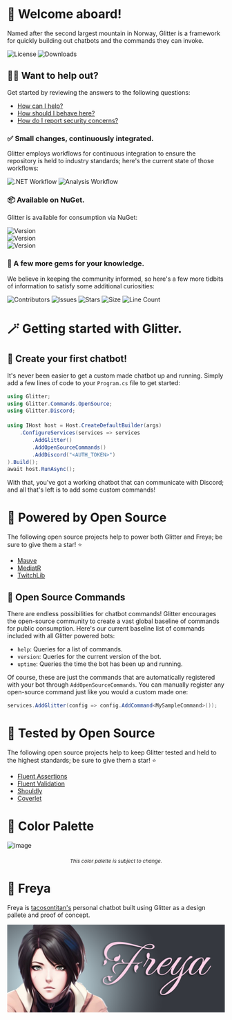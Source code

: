 # 🗻 Welcome aboard!
Named after the second largest mountain in Norway, Glitter is a framework for quickly building out chatbots and the commands they can invoke.

![License](https://img.shields.io/github/license/tacosontitan/Glitter?logo=github&style=for-the-badge)
![Downloads](https://img.shields.io/nuget/dt/glitter?logo=nuget&style=for-the-badge)

## 💁‍♀️ Want to help out?
Get started by reviewing the answers to the following questions:
- [How can I help?](./CONTRIBUTING.md)
- [How should I behave here?](./CODE_OF_CONDUCT.md)
- [How do I report security concerns?](./SECURITY.md)

### ✅ Small changes, continuously integrated.
Glitter employs workflows for continuous integration to ensure the repository is held to industry standards; here's the current state of those workflows:

![.NET Workflow](https://img.shields.io/github/actions/workflow/status/tacosontitan/Glitter/dotnet.yml?label=Build%20and%20Test&logo=dotnet&style=for-the-badge)
![Analysis Workflow](https://img.shields.io/github/actions/workflow/status/tacosontitan/Glitter/codeql.yml?label=Analysis&logo=dotnet&style=for-the-badge)

### 📦 Available on NuGet.
Glitter is available for consumption via NuGet:

![Version](https://img.shields.io/nuget/v/Glitter?logo=nuget&label=Glitter&style=for-the-badge)<br/>
![Version](https://img.shields.io/nuget/v/Glitter.Discord?logo=nuget&label=Glitter.Discord&style=for-the-badge)<br/>
![Version](https://img.shields.io/nuget/v/Glitter.Commands.OpenSource?logo=nuget&label=Glitter.Commands.OpenSource&style=for-the-badge)

### 💎 A few more gems for your knowledge.
We believe in keeping the community informed, so here's a few more tidbits of information to satisfy some additional curiosities:

![Contributors](https://img.shields.io/github/contributors/tacosontitan/Glitter?logo=github&style=for-the-badge)
![Issues](https://img.shields.io/github/issues/tacosontitan/Glitter?logo=github&style=for-the-badge)
![Stars](https://img.shields.io/github/stars/tacosontitan/Glitter?logo=github&style=for-the-badge)
![Size](https://img.shields.io/github/languages/code-size/tacosontitan/Glitter?logo=github&style=for-the-badge)
![Line Count](https://img.shields.io/tokei/lines/github/tacosontitan/Glitter?logo=github&style=for-the-badge)

# 🪄 Getting started with Glitter.

## 🎉 Create your first chatbot!
It's never been easier to get a custom made chatbot up and running. Simply add a few lines of code to your `Program.cs` file to get started:
```csharp
using Glitter;
using Glitter.Commands.OpenSource;
using Glitter.Discord;

using IHost host = Host.CreateDefaultBuilder(args)
    .ConfigureServices(services => services
        .AddGlitter()
        .AddOpenSourceCommands()
        .AddDiscord("<AUTH_TOKEN>")
).Build();
await host.RunAsync();
```
With that, you've got a working chatbot that can communicate with Discord; and all that's left is to add some custom commands!

# 💪 Powered by Open Source
The following open source projects help to power both Glitter and Freya; be sure to give them a star! ⭐
 - [Mauve](https://github.com/tacosontitan/Mauve)
 - [MediatR](https://github.com/jbogard/MediatR)
 - [TwitchLib](https://github.com/TwitchLib/TwitchLib)

## 🎊 Open Source Commands
There are endless possibilities for chatbot commands! Glitter encourages the open-source community to create a vast global baseline of commands for public consumption. Here's our current baseline list of commands included with all Glitter powered bots:

- `help`: Queries for a list of commands.
- `version`: Queries for the current version of the bot.
- `uptime`: Queries the time the bot has been up and running.

Of course, these are just the commands that are automatically registered with your bot through `AddOpenSourceCommands`. You can manually register any open-source command just like you would a custom made one:
```csharp
services.AddGlitter(config => config.AddCommand<MySampleCommand>());
```

# 🧪 Tested by Open Source
The following open source projects help to keep Glitter tested and held to the highest standards; be sure to give them a star! ⭐
 - [Fluent Assertions](https://github.com/fluentassertions/fluentassertions)
 - [Fluent Validation](https://github.com/FluentValidation/FluentValidation)
 - [Shouldly](https://github.com/shouldly/shouldly)
 - [Coverlet](https://github.com/coverlet-coverage/coverlet)
 
# 🎨 Color Palette
![image](https://user-images.githubusercontent.com/65432314/213923346-1f909154-56e3-4fdd-ba8b-45c5b98a8c5e.png)
<p align="center"><sub><i>This color palette is subject to change.</i></sub></p>

# 💃 Freya
Freya is [tacosontitan's](https://github.com/tacosontitan) personal chatbot built using Glitter as a design pallete and proof of concept.

![Freya Header](/.resources/images/freya-header.png "Freya Header")
